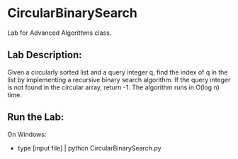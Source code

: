 # CircularBinarySearch
Lab for Advanced Algorithms class.
## Lab Description:
Given a circularly sorted list and a query integer q, find the index of q in the list by implementing a recursive binary search algorithm. If the query integer is not found in the circular array, return -1. The algorithm runs in O(log n) time.

## Run the Lab:
On Windows:
- type [input file] | python CircularBinarySearch.py
